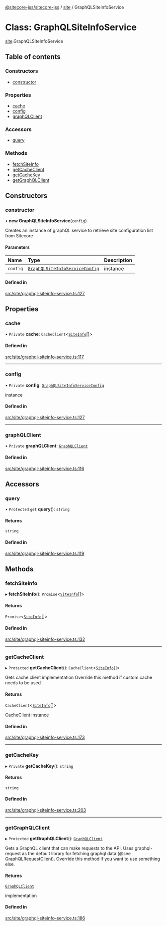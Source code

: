 [@sitecore-jss/sitecore-jss](../README.md) / [site](../modules/site.md) / GraphQLSiteInfoService

# Class: GraphQLSiteInfoService

[site](../modules/site.md).GraphQLSiteInfoService

## Table of contents

### Constructors

- [constructor](site.GraphQLSiteInfoService.md#constructor)

### Properties

- [cache](site.GraphQLSiteInfoService.md#cache)
- [config](site.GraphQLSiteInfoService.md#config)
- [graphQLClient](site.GraphQLSiteInfoService.md#graphqlclient)

### Accessors

- [query](site.GraphQLSiteInfoService.md#query)

### Methods

- [fetchSiteInfo](site.GraphQLSiteInfoService.md#fetchsiteinfo)
- [getCacheClient](site.GraphQLSiteInfoService.md#getcacheclient)
- [getCacheKey](site.GraphQLSiteInfoService.md#getcachekey)
- [getGraphQLClient](site.GraphQLSiteInfoService.md#getgraphqlclient)

## Constructors

### constructor

• **new GraphQLSiteInfoService**(`config`)

Creates an instance of graphQL service to retrieve site configuration list from Sitecore

#### Parameters

| Name | Type | Description |
| :------ | :------ | :------ |
| `config` | [`GraphQLSiteInfoServiceConfig`](../modules/site.md#graphqlsiteinfoserviceconfig) | instance |

#### Defined in

[src/site/graphql-siteinfo-service.ts:127](https://github.com/Sitecore/jss/blob/bb9eb8881/packages/sitecore-jss/src/site/graphql-siteinfo-service.ts#L127)

## Properties

### cache

• `Private` **cache**: `CacheClient`<[`SiteInfo`](../modules/site.md#siteinfo)[]\>

#### Defined in

[src/site/graphql-siteinfo-service.ts:117](https://github.com/Sitecore/jss/blob/bb9eb8881/packages/sitecore-jss/src/site/graphql-siteinfo-service.ts#L117)

___

### config

• `Private` **config**: [`GraphQLSiteInfoServiceConfig`](../modules/site.md#graphqlsiteinfoserviceconfig)

instance

#### Defined in

[src/site/graphql-siteinfo-service.ts:127](https://github.com/Sitecore/jss/blob/bb9eb8881/packages/sitecore-jss/src/site/graphql-siteinfo-service.ts#L127)

___

### graphQLClient

• `Private` **graphQLClient**: [`GraphQLClient`](../interfaces/index.GraphQLClient.md)

#### Defined in

[src/site/graphql-siteinfo-service.ts:116](https://github.com/Sitecore/jss/blob/bb9eb8881/packages/sitecore-jss/src/site/graphql-siteinfo-service.ts#L116)

## Accessors

### query

• `Protected` `get` **query**(): `string`

#### Returns

`string`

#### Defined in

[src/site/graphql-siteinfo-service.ts:119](https://github.com/Sitecore/jss/blob/bb9eb8881/packages/sitecore-jss/src/site/graphql-siteinfo-service.ts#L119)

## Methods

### fetchSiteInfo

▸ **fetchSiteInfo**(): `Promise`<[`SiteInfo`](../modules/site.md#siteinfo)[]\>

#### Returns

`Promise`<[`SiteInfo`](../modules/site.md#siteinfo)[]\>

#### Defined in

[src/site/graphql-siteinfo-service.ts:132](https://github.com/Sitecore/jss/blob/bb9eb8881/packages/sitecore-jss/src/site/graphql-siteinfo-service.ts#L132)

___

### getCacheClient

▸ `Protected` **getCacheClient**(): `CacheClient`<[`SiteInfo`](../modules/site.md#siteinfo)[]\>

Gets cache client implementation
Override this method if custom cache needs to be used

#### Returns

`CacheClient`<[`SiteInfo`](../modules/site.md#siteinfo)[]\>

CacheClient instance

#### Defined in

[src/site/graphql-siteinfo-service.ts:173](https://github.com/Sitecore/jss/blob/bb9eb8881/packages/sitecore-jss/src/site/graphql-siteinfo-service.ts#L173)

___

### getCacheKey

▸ `Private` **getCacheKey**(): `string`

#### Returns

`string`

#### Defined in

[src/site/graphql-siteinfo-service.ts:203](https://github.com/Sitecore/jss/blob/bb9eb8881/packages/sitecore-jss/src/site/graphql-siteinfo-service.ts#L203)

___

### getGraphQLClient

▸ `Protected` **getGraphQLClient**(): [`GraphQLClient`](../interfaces/index.GraphQLClient.md)

Gets a GraphQL client that can make requests to the API. Uses graphql-request as the default
library for fetching graphql data (@see GraphQLRequestClient). Override this method if you
want to use something else.

#### Returns

[`GraphQLClient`](../interfaces/index.GraphQLClient.md)

implementation

#### Defined in

[src/site/graphql-siteinfo-service.ts:186](https://github.com/Sitecore/jss/blob/bb9eb8881/packages/sitecore-jss/src/site/graphql-siteinfo-service.ts#L186)
